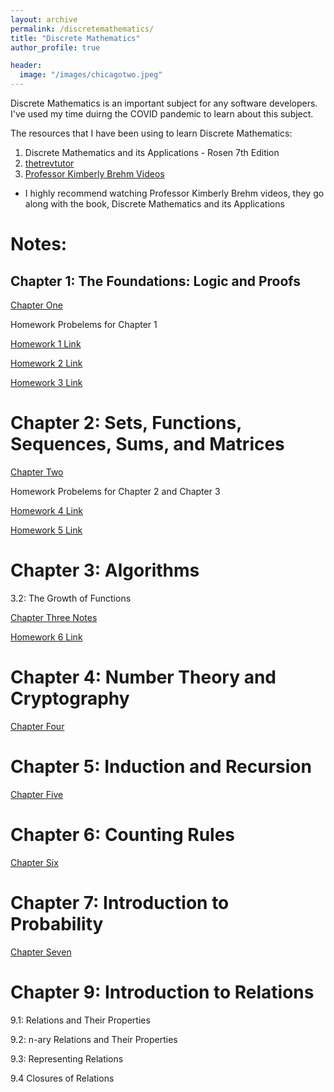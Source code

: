 ```yaml
---
layout: archive
permalink: /discretemathematics/
title: "Discrete Mathematics"
author_profile: true

header:
  image: "/images/chicagotwo.jpeg"
---
```



Discrete Mathematics is an important subject for any software developers. I've used my time duirng the COVID pandemic to learn about this subject. 

The resources that I have been using to learn Discrete Mathematics:

1. Discrete Mathematics and its Applications - Rosen 7th Edition
2. [thetrevtutor](https://trevtutor.com/discretemath/discretemath1/)
3. [Professor Kimberly Brehm Videos](https://www.youtube.com/watch?v=A3Ffwsnad0k&list=PLl-gb0E4MII28GykmtuBXNUNoej-vY5Rz)

- I highly recommend watching Professor Kimberly Brehm videos, they go along with the book, Discrete Mathematics and its Applications

# Notes:

## Chapter 1: The Foundations: Logic and Proofs

[Chapter One](https://devintheengineer.com/discretemathematics/chapter_one)

Homework Probelems for Chapter 1

[Homework 1 Link](https://github.com/devinpowers/discrete-mathematics/blob/master/Homework%20Problems/HW%231.pdf)

[Homework 2 Link](https://github.com/devinpowers/discrete-mathematics/blob/master/Homework%20Problems/HW%232.pdf)

[Homework 3 Link](https://github.com/devinpowers/discrete-mathematics/blob/master/Homework%20Problems/HW%233.pdf)


# Chapter 2: Sets, Functions, Sequences, Sums, and Matrices

[Chapter Two](https://devintheengineer.com/discretemathematics/chapter_two)

Homework Probelems for Chapter 2 and Chapter 3

[Homework 4 Link](https://github.com/devinpowers/discrete-mathematics/blob/master/Homework%20Problems/HW%234.pdf)

[Homework 5 Link](https://github.com/devinpowers/discrete-mathematics/blob/master/Homework%20Problems/HW%235.pdf)

# Chapter 3: Algorithms

3.2: The Growth of Functions

[Chapter Three Notes](https://github.com/devinpowers/discrete-mathematics/blob/master/%20Chapter%203.2%20Growth%20Rate%20of%20Functions.pdf)

[Homework 6 Link](https://github.com/devinpowers/discrete-mathematics/blob/master/Homework%20Problems/HW%236.pdf)

# Chapter 4: Number Theory and Cryptography

[Chapter Four](https://devintheengineer.com/discretemathematics/chapter_four)


# Chapter 5: Induction and Recursion

[Chapter Five](https://devintheengineer.com/discretemathematics/chapter_five)

# Chapter 6: Counting Rules

[Chapter Six](https://devintheengineer.com/discretemathematics/chapter_six)



# Chapter 7: Introduction to Probability

[Chapter Seven](https://devintheengineer.com/discretemathematics/chapter_seven)


# Chapter 9: Introduction to Relations

9.1: Relations and Their Properties

9.2: n-ary Relations and Their Properties

9.3: Representing Relations

9.4 Closures of Relations

